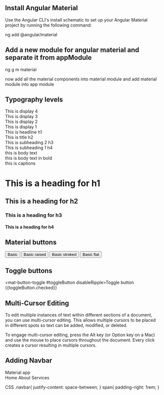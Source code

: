 Install Angular Material
-----------------------------------------------------------------------------------------------
Use the Angular CLI's install schematic to set up your Angular Material project by running the following command:

ng add @angular/material

Add a new module for angular material and separate it from appModule
-----------------------------------------------------------------------------------------------
ng g m material

now add all the material components into material module and add material module into app module

Typography levels
-------------------------------------------------------------------------------------------------
<div class="mat-display-4"> This is display 4</div> 
<div class="mat-display-3"> This is display 3</div>
<div class="mat-display-2"> This is display 2</div>
<div class="mat-display-1"> This is display 1</div>

<div class="mat-headline"> This is headline h1</div>
<div class="mat-title"> This is title h2</div>
<div class="mat-subheading-2"> This is subheading 2 h3</div>
<div class="mat-subheading-1"> This is subheading 1 h4</div>

<div class="mat-body-1"> this is body text</div>
<div class="mat-body-2"> this is body text in bold</div>
<div class="mat-captions"> this is captions</div>

<div class="mat-typography">
<h1>This is a heading for h1</h1>
<h2>This is a heading for h2</h2>
<h3>This is a heading for h3</h3>
<h4>This is a heading for h4</h4>
</div>

Material buttons
-------------------------------------------------------------------------------------------------------
<button mat-button>Basic</button>
<button mat-raised-button>Basic raised</button>
<button mat-stroked-button>Basic stroked</button>
<button mat-flat-button>Basic flat</button>

Toggle buttons
-------------------------------------------------------------------------------------------------------
<mat-button-toggle #toggleButton disableRipple>Toggle button</mat-button-toggle>
{{toggleButton.checked}}

Multi-Cursor Editing
-------------------------------------------------------------------------------------------------------
To edit multiple instances of text within different sections of a document, you can use multi-cursor editing. This allows multiple cursors to be placed in different spots so text can be added, modified, or deleted.

To engage multi-cursor editing, press the Alt key (or Option key on a Mac) and use the mouse to place cursors throughout the document. Every click creates a cursor resulting in multiple cursors.

Adding Navbar
------------------------------------------------------------------------------------------------------
<mat-toolbar color="primary" class="navbar">
  <span>Material app</span>
  <div>
    <span>Home</span>
    <span>About</span>
    <span>Services</span>
  </div>
</mat-toolbar>

CSS
.navbar{
    justify-content: space-between;
}
span{
    padding-right: 1rem;
}
